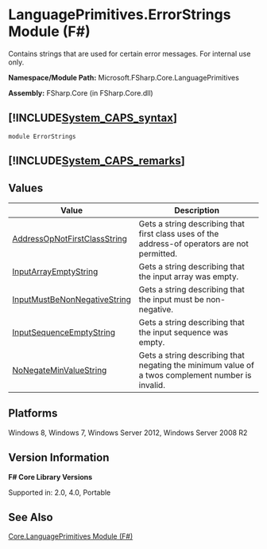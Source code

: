 # LanguagePrimitives.ErrorStrings Module (F#)

Contains strings that are used for certain error messages. For internal use only.

**Namespace/Module Path:** Microsoft.FSharp.Core.LanguagePrimitives

**Assembly:** FSharp.Core (in FSharp.Core.dll)


## [!INCLUDE[System_CAPS_syntax](//System/Token/System_CAPS_syntax_md.md)]

```
module ErrorStrings
```

## [!INCLUDE[System_CAPS_remarks](//System/Token/System_CAPS_remarks_md.md)]

## Values


|Value|Description|
|-----|-----------|
|[AddressOpNotFirstClassString](http://msdn.microsoft.com/en-us/library/bda46366-4532-4450-b1b5-974bbd90283a)|Gets a string describing that first class uses of the address-of operators are not permitted.|
|[InputArrayEmptyString](http://msdn.microsoft.com/en-us/library/ce83a9d1-ac79-45c7-a67b-3576cad7e1be)|Gets a string describing that the input array was empty.|
|[InputMustBeNonNegativeString](http://msdn.microsoft.com/en-us/library/237a9ca7-6c61-4a7b-807a-6d628cea0883)|Gets a string describing that the input must be non-negative.|
|[InputSequenceEmptyString](http://msdn.microsoft.com/en-us/library/73c526bf-bb63-4489-9840-bc59bf7c3b1c)|Gets a string describing that the input sequence was empty.|
|[NoNegateMinValueString](http://msdn.microsoft.com/en-us/library/5761624b-0be8-41d0-8e03-99100cde00a8)|Gets a string describing that negating the minimum value of a twos complement number is invalid.|

## Platforms
Windows 8, Windows 7, Windows Server 2012, Windows Server 2008 R2


## Version Information
**F# Core Library Versions**

Supported in: 2.0, 4.0, Portable




## See Also
[Core.LanguagePrimitives Module &#40;F&#35;&#41;](Core.LanguagePrimitives+Module+28%F%2329%.md)

